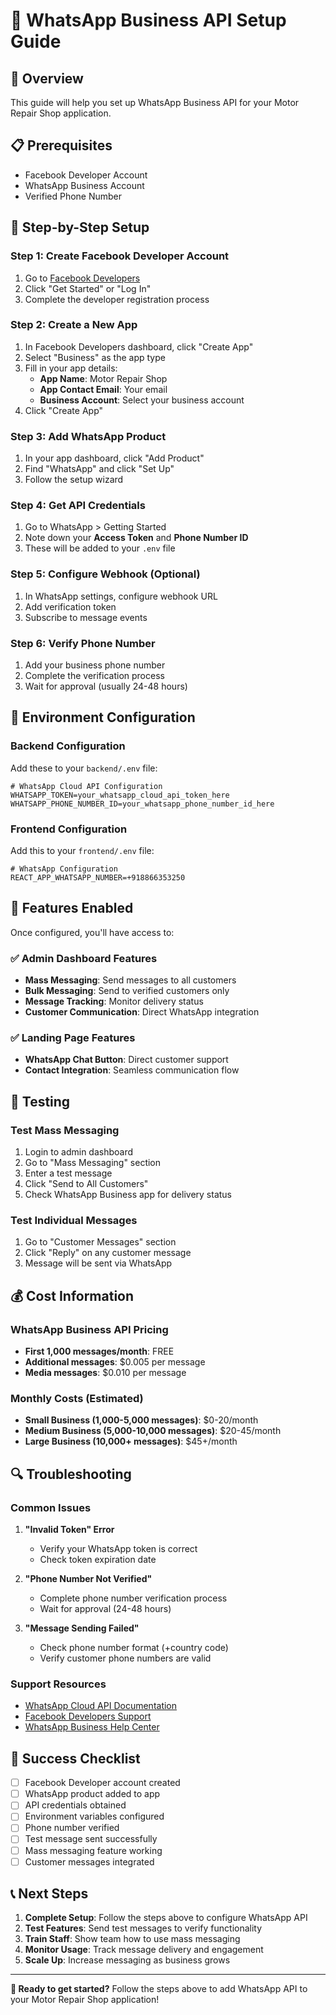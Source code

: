 # 📱 WhatsApp Business API Setup Guide

## 🎯 Overview
This guide will help you set up WhatsApp Business API for your Motor Repair Shop application.

## 📋 Prerequisites
- Facebook Developer Account
- WhatsApp Business Account
- Verified Phone Number

## 🚀 Step-by-Step Setup

### Step 1: Create Facebook Developer Account
1. Go to [Facebook Developers](https://developers.facebook.com/)
2. Click "Get Started" or "Log In"
3. Complete the developer registration process

### Step 2: Create a New App
1. In Facebook Developers dashboard, click "Create App"
2. Select "Business" as the app type
3. Fill in your app details:
   - **App Name**: Motor Repair Shop
   - **App Contact Email**: Your email
   - **Business Account**: Select your business account
4. Click "Create App"

### Step 3: Add WhatsApp Product
1. In your app dashboard, click "Add Product"
2. Find "WhatsApp" and click "Set Up"
3. Follow the setup wizard

### Step 4: Get API Credentials
1. Go to WhatsApp > Getting Started
2. Note down your **Access Token** and **Phone Number ID**
3. These will be added to your `.env` file

### Step 5: Configure Webhook (Optional)
1. In WhatsApp settings, configure webhook URL
2. Add verification token
3. Subscribe to message events

### Step 6: Verify Phone Number
1. Add your business phone number
2. Complete the verification process
3. Wait for approval (usually 24-48 hours)

## 🔧 Environment Configuration

### Backend Configuration
Add these to your `backend/.env` file:

```env
# WhatsApp Cloud API Configuration
WHATSAPP_TOKEN=your_whatsapp_cloud_api_token_here
WHATSAPP_PHONE_NUMBER_ID=your_whatsapp_phone_number_id_here
```

### Frontend Configuration
Add this to your `frontend/.env` file:

```env
# WhatsApp Configuration
REACT_APP_WHATSAPP_NUMBER=+918866353250
```

## 🎯 Features Enabled

Once configured, you'll have access to:

### ✅ Admin Dashboard Features
- **Mass Messaging**: Send messages to all customers
- **Bulk Messaging**: Send to verified customers only
- **Message Tracking**: Monitor delivery status
- **Customer Communication**: Direct WhatsApp integration

### ✅ Landing Page Features
- **WhatsApp Chat Button**: Direct customer support
- **Contact Integration**: Seamless communication flow

## 🧪 Testing

### Test Mass Messaging
1. Login to admin dashboard
2. Go to "Mass Messaging" section
3. Enter a test message
4. Click "Send to All Customers"
5. Check WhatsApp Business app for delivery status

### Test Individual Messages
1. Go to "Customer Messages" section
2. Click "Reply" on any customer message
3. Message will be sent via WhatsApp

## 💰 Cost Information

### WhatsApp Business API Pricing
- **First 1,000 messages/month**: FREE
- **Additional messages**: $0.005 per message
- **Media messages**: $0.010 per message

### Monthly Costs (Estimated)
- **Small Business (1,000-5,000 messages)**: $0-20/month
- **Medium Business (5,000-10,000 messages)**: $20-45/month
- **Large Business (10,000+ messages)**: $45+/month

## 🔍 Troubleshooting

### Common Issues
1. **"Invalid Token" Error**
   - Verify your WhatsApp token is correct
   - Check token expiration date

2. **"Phone Number Not Verified"**
   - Complete phone number verification process
   - Wait for approval (24-48 hours)

3. **"Message Sending Failed"**
   - Check phone number format (+country code)
   - Verify customer phone numbers are valid

### Support Resources
- [WhatsApp Cloud API Documentation](https://developers.facebook.com/docs/whatsapp/cloud-api)
- [Facebook Developers Support](https://developers.facebook.com/support/)
- [WhatsApp Business Help Center](https://www.whatsapp.com/business/)

## 🎉 Success Checklist

- [ ] Facebook Developer account created
- [ ] WhatsApp product added to app
- [ ] API credentials obtained
- [ ] Environment variables configured
- [ ] Phone number verified
- [ ] Test message sent successfully
- [ ] Mass messaging feature working
- [ ] Customer messages integrated

## 📞 Next Steps

1. **Complete Setup**: Follow the steps above to configure WhatsApp API
2. **Test Features**: Send test messages to verify functionality
3. **Train Staff**: Show team how to use mass messaging
4. **Monitor Usage**: Track message delivery and engagement
5. **Scale Up**: Increase messaging as business grows

---

**🎯 Ready to get started?** Follow the steps above to add WhatsApp API to your Motor Repair Shop application!

